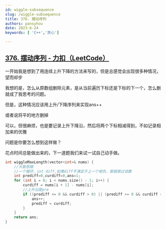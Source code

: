 ```yaml
---
id: wiggle-subsequence
slug: /wiggle-subsequence
title: 376. 摆动序列
authors: pansyhou
date: 2023-6-24
keywords: [ 'C++','贪心']

---
```


## [376. 摆动序列 - 力扣（LeetCode）](https://leetcode.cn/problems/wiggle-subsequence/)

一开始我是想到了用连续上升下降的方法来写的，但是总感觉会出现很多种情况，望而却步

我想的是，怎么从原数组删除元素，是从当前遍历下标还是下标的下一个，怎么删就成了我思考的问题。

但是，这种情况应该用上升/下降序列来实现ans++

或者说将平的地方删掉

可以，但很麻烦，也是要记录上升下降沿，然后将两个下标相减得到，不如记录相加来的优雅

问题是你要怎么想到这样做？

花点时间总能做出来的，下一道题我们来试一试自己动手做。

```cpp
int wiggleMaxLength(vector<int>& nums) {
    //大致思路
    //一个循环，int diff,如果diff不满足于上一个相负，那就跳过该数
    int prediff=0,curdiff=0,ans=1;
    for (int i = 0; i < nums.size() - 1; i++) {
        curdiff = nums[i + 1] - nums[i];
        //上升沿是pre
        if ((prediff <= 0 && curdiff > 0) || (prediff >= 0 && curdiff < 0)) {
            ans++;
            prediff = curdiff;
        }
    }
    return ans;
}
```

